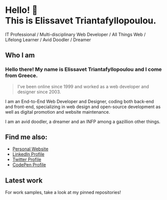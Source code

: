 # Hello! :wave: <br>This is Elissavet Triantafyllopoulou.    
IT Professional / Multi-disciplinary Web Developer / All Things Web / Lifelong Learner / Avid Doodler / Dreamer

## Who I am

### Hello there! My name is Elissavet Triantafyllopoulou and I come from Greece.

> I've been online since 1999 and worked as a web developer and designer since 2003.

I am an End-to-End Web Developer and Designer, coding both back-end and front-end, specializing in web design and open-source development as well as digital promotion and website maintenance.

I am an avid doodler, a dreamer and an INFP among a gazillion other things.

## Find me also:

* [Personal Website](https://elissavet.me "Personal Website")
* [LinkedIn Profile](https://gr.linkedin.com/in/elitriant "LinkedIn Profile")
* [Twitter Profile](https://twitter.com/EliTriant "Twitter Profile")
* [CodePen Profile](https://codepen.io/elisavetTriant/ "CodePen Profile")

## Latest work

For work samples, take a look at my pinned repositories!
